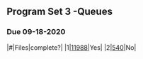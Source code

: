## Program Set 3 -Queues
### Due 09-18-2020

|#|Files|complete?|
|1|[11988](https://github.com/ArshiaClare/4883-Programming_Techniques-Clare/tree/master/Assignments/P03/11988)|Yes|
|2|[540](https://github.com/ArshiaClare/4883-Programming_Techniques-Clare/tree/master/Assignments/P03/540)|No|
